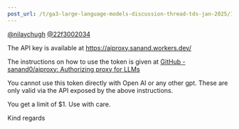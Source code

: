 ```yaml
---
post_url: /t/ga3-large-language-models-discussion-thread-tds-jan-2025/163247/14
---
```

[@nilaychugh](/u/nilaychugh) [@22f3002034](/u/22f3002034)

The API key is available at <https://aiproxy.sanand.workers.dev/>

The instructions on how to use the token is given at [GitHub - sanand0/aiproxy: Authorizing proxy for LLMs](https://github.com/sanand0/aiproxy)

You cannot use this token directly with Open AI or any other gpt. These are only valid via the API exposed by the above instructions.

You get a limit of $1. Use with care.

Kind regards